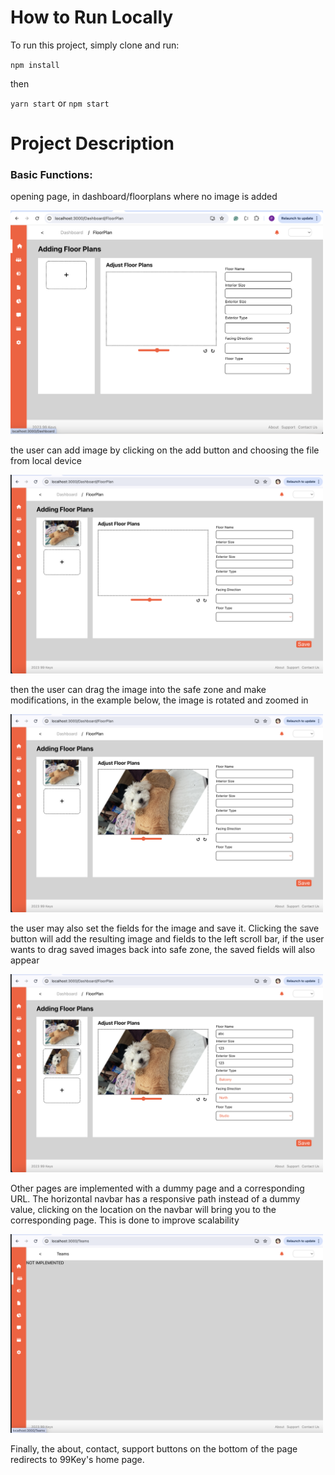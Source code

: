 # How to Run Locally

To run this project, simply clone and run:

`npm install`

then 

`yarn start` or `npm start`

# Project Description

### Basic Functions:

opening page, in dashboard/floorplans where no image is added

<img width=500 src="https://github.com/pxlin-09/99keys/blob/main/screenshots/ss1.png"/>

the user can add image by clicking on the add button and choosing the file from local device

<img width=500 src="https://github.com/pxlin-09/99keys/blob/main/screenshots/ss2.png"/>

then the user can drag the image into the safe zone and make modifications, in the example below, the image is rotated and zoomed in

<img width=500 src="https://github.com/pxlin-09/99keys/blob/main/screenshots/ss3.png"/>

the user may also set the fields for the image and save it. Clicking the save button will add the resulting image and fields to the left scroll bar, if the user wants to drag saved images back into safe zone, the saved fields will also appear

<img width=500 src="https://github.com/pxlin-09/99keys/blob/main/screenshots/ss4.png"/>

Other pages are implemented with a dummy page and a corresponding URL. The horizontal navbar has a responsive path instead of a dummy value, clicking on the location on the navbar will bring you to the corresponding page. This is done to improve scalability

<img width=500 src="https://github.com/pxlin-09/99keys/blob/main/screenshots/ss5.png"/>

Finally, the about, contact, support buttons on the bottom of the page redirects to 99Key's home page.
